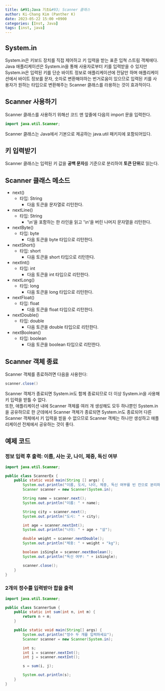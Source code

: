 ```yaml
---
title: &#91;Java 기초&#93; Scanner 클래스
author: Ki-Chang Kim (Panther K)
date: 2023-05-22 15:00 +0900
categories: [Inst, Java]
tags: [inst, java]
---
```


## System.in

System.in은 키보드 장치를 직접 제어하고 키 입력을 받는 표준 입쳑 스트림 객체에다.   
Java 애플리케이션은 System.in을 통해 사용자로부터 키를 입력받을 수 있지만 System.in은 입력된 키를 단순 바이트 정보로 애플리케이션에 전달만 하며 애플리케이션에서 바이트 정보를 문자, 숫자로 변환해야하는 번거로움이 있으므로 입력된 키를 사용자가 원하는 타입으로 변환해주는 Scanner 클래스를 라용하는 것이 효과적이다.   

## Scanner 사용하기

Scanner 클래스를 사용하기 위해선 코드 맨 앞줄에 다음의 import 문을 입력한다.

```java
import java.util.Scanner;
```

Scanner 클래스는 Java에서 기본으로 제공하는 java.util 패키지에 포함되어있다.

## 키 입력받기

Scanner 클래스는 입력된 키 값을 **공백 문자**를 기준으로 분리하여 **토큰 단위**로 읽는다.

## Scanner 클래스 메소드

- next()
  - 타입: String
    - 다음 토큰을 문자열로 리턴한다.
- nextLine()
  - 타입: String
    - '\n'을 포함하는 한 라인을 읽고 '\n'을 버린 나머지 문자열을 리턴한다.
- nextByte()
  - 타입: byte
    - 다음 토큰을 byte 타입으로 리턴한다.
- nextShort()
  - 타입: short
    - 다음 토큰을 short 타입으로 리턴한다.
- nextInt()
  - 타입: int
    - 다음 토큰을 int 타입으로 리턴한다.
- nextLong()
  - 타입: long
    - 다음 토큰을 long 타입으로 리턴한다.
- nextFloat()
  - 타입: float
    - 다음 토큰을 float 타입으로 리턴한다.
- nextDouble()
  - 타입: double
    - 다음 토큰을 double 타입으로 리턴한다.
- nextBoolean()
  - 타입: boolean
    - 다음 토큰을 boolean 타입으로 리턴한다.

## Scanner 객체 종료

Scanner 객체를 종료하려면 다음을 사용한다:

```java
scanner.close()
```

Scanner 객체가 종료되면 System.in도 함께 종료되므로 더 이상 System.in을 사용해 키 입력을 받틀 수 없다.   
또한, 애플리케이션 내에 Scanner 객체를 여러 개 생성해도 모두 하나뿐인 System.in을 공유하므로 한 군데에서 Scanner 객체가 종료되면 System.in도 종료되어 다른 Scanner 객체에서 키 입력을 빋을 수 없으므로 Scanner 객체는 하나만 생성하고 애플리케이션 전체에서 공유하는 것이 좋다.


## 예제 코드

### 정보 입력 후 출력: 이름, 사는 곳, 나이, 체중, 독신 여부

```java
import java.util.Scanner;

public class ScannerEx {
    public static void main(String [] args) {
        System.out.println("이름, 도시, 나이, 체중, 독신 여부를 빈 칸으로 분리하여 입력하세요.");
        Scanner scanner = new Scanner(System.in);

        String name = scanner.next();
        System.out.println("이름: " + name);

        String city = scanner.next();
        System.out.println("도시: " + city);

        int age = scanner.nextInt();
        System.out.println("나이: " + age + "살");

        double weight = scanner.nextDouble();
        System.out.println("체중: " + weight + "kg");

        boolean isSingle = scanner.nextBoolean();
        System.out.println("독신 여부: " + isSingle);

        scanner.close();
    }
}
```

### 2개의 정수를 입력받아 합을 출력

```java
import java.util.Scanner;

public class ScannerSum {
    public static int sum(int n, int m) {
        return n + m;
    }

    public static void main(String[] args) {
        System.out.println("정수 두 개를 입력하세요");
        Scanner scanner = new Scanner(System.in);

        int s;
        int i = scanner.nextInt();
        int j = scanner.nextInt();

        s = sum(i, j);

        System.out.println(s);
    }
}
```